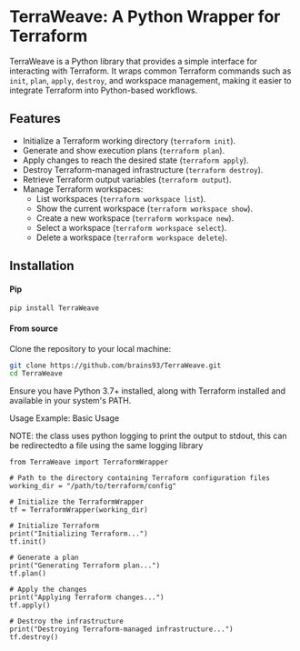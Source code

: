 # TerraWeave: A Python Wrapper for Terraform

TerraWeave is a Python library that provides a simple interface for interacting with Terraform. It wraps common Terraform commands such as `init`, `plan`, `apply`, `destroy`, and workspace management, making it easier to integrate Terraform into Python-based workflows.

## Features

- Initialize a Terraform working directory (`terraform init`).
- Generate and show execution plans (`terraform plan`).
- Apply changes to reach the desired state (`terraform apply`).
- Destroy Terraform-managed infrastructure (`terraform destroy`).
- Retrieve Terraform output variables (`terraform output`).
- Manage Terraform workspaces:
  - List workspaces (`terraform workspace list`).
  - Show the current workspace (`terraform workspace show`).
  - Create a new workspace (`terraform workspace new`).
  - Select a workspace (`terraform workspace select`).
  - Delete a workspace (`terraform workspace delete`).

## Installation

#### Pip
``` pip install TerraWeave ```

#### From source
Clone the repository to your local machine:

```bash
git clone https://github.com/brains93/TerraWeave.git
cd TerraWeave
```
Ensure you have Python 3.7+ installed, along with Terraform installed and available in your system's PATH.

Usage
Example: Basic Usage

NOTE: the class uses python logging to print the output to stdout, this can be redirectedto a file using the same logging library 

```
from TerraWeave import TerraformWrapper

# Path to the directory containing Terraform configuration files
working_dir = "/path/to/terraform/config"

# Initialize the TerraformWrapper
tf = TerraformWrapper(working_dir)

# Initialize Terraform
print("Initializing Terraform...")
tf.init()

# Generate a plan
print("Generating Terraform plan...")
tf.plan()

# Apply the changes
print("Applying Terraform changes...")
tf.apply()

# Destroy the infrastructure
print("Destroying Terraform-managed infrastructure...")
tf.destroy()
```






